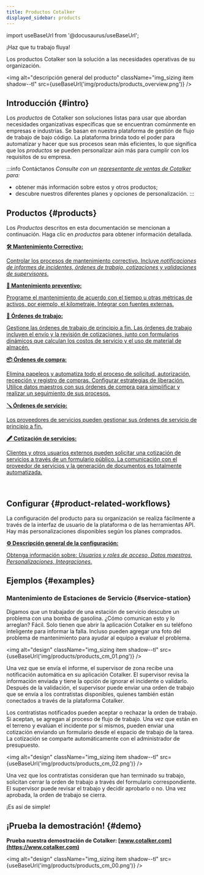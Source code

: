 ```yaml
---
title: Productos Cotalker
displayed_sidebar: products
---
```


import useBaseUrl from '@docusaurus/useBaseUrl';

<span className="align-center text-center hero__title">¡Haz que tu trabajo fluya!</span>

<span className="align-center text-center hero__subtitle">Los productos Cotalker son la solución a las necesidades operativas de su organización.</span>
<br/>

<img alt="descripción general del producto" className="img_sizing item shadow--tl" src={useBaseUrl('img/products/products_overview.png')} />
<br/>

## Introducción {#intro}

Los _productos_ de Cotalker son soluciones listas para usar que abordan necesidades organizativas específicas que se encuentran comúnmente en empresas e industrias. Se basan en nuestra plataforma de gestión de flujo de trabajo de bajo código. La plataforma brinda todo el poder para automatizar y hacer que sus procesos sean más eficientes, lo que significa que los _productos_ se pueden personalizar aún más para cumplir con los requisitos de su empresa.

:::info Contáctanos
_Consulte con un [representante de ventas de Cotalker](/docs/support/commercial) para:_
- obtener más información sobre estos y otros productos;
- descubre nuestros diferentes planes y opciones de personalización.
:::

## Productos {#products}

Los _Productos_ descritos en esta documentación se mencionan a continuación. Haga clic en _productos_ para obtener información detallada.

<div className="container">
<div className="row">

<div className="col col--12 margin-bottom--lg">
<a className="card2 padding--lg cardContainer_qNfC" href="/docs/products/corrective_maintenance/landing/overview">

<span className="hero__subtitle"><b>🛠 Mantenimiento Correctivo:</b></span>

Controlar los procesos de mantenimiento correctivo. Incluye _notificaciones de informes de incidentes_, _órdenes de trabajo_, _cotizaciones_ y _validaciones de supervisores_.

</a>
</div>

<div className="col col--12 margin-bottom--lg">
<a className="card2 padding--lg cardContainer_qNfC" href="/docs/products/preventive_maintenance/pm_overview">

<span className="hero__subtitle"><b>📅 Mantenimiento preventivo:</b></span>

Programe el mantenimiento de acuerdo con el tiempo u otras métricas de activos, por ejemplo, el kilometraje. Integrar con fuentes externas.

</a>
</div>

<div className="col col--12 margin-bottom--lg">
<a className="card2 padding--lg cardContainer_qNfC" href="/docs/products/work_order_product/wo_overview">

<span className="hero__subtitle"><b>🧾 Órdenes de trabajo:</b></span>

Gestione las órdenes de trabajo de principio a fin. Las órdenes de trabajo incluyen el envío y la revisión de cotizaciones, junto con formularios dinámicos que calculan los costos de servicio y el uso de material de almacén.

</a>
</div>

<div className="col col--12 margin-bottom--lg">
<a className="card2 padding--lg cardContainer_qNfC" href="/docs/products/purchase_order_product/po_overview">

<span className="hero__subtitle"><b>📦 Órdenes de compra:</b></span>

Elimina papeleos y automatiza todo el proceso de solicitud, autorización, recepción y registro de compras. Configurar estrategias de liberación. Utilice datos maestros con sus órdenes de compra para simplificar y realizar un seguimiento de sus procesos.

</a>
</div>

<div className="col col--12 margin-bottom--lg">
<a className="card2 padding--lg cardContainer_qNfC" href="/docs/products/service_orders/so_overview">

<span className="hero__subtitle"><b>🪛 Órdenes de servicio:</b></span>

Los proveedores de servicios pueden gestionar sus órdenes de servicio de principio a fin.

</a>
</div>

<div className="col col--12 margin-bottom--lg">
<a className="card2 padding--lg cardContainer_qNfC" href="/docs/products/service_quotations/sq_overview">

<span className="hero__subtitle"><b>🖋 Cotización de servicios:</b></span>

Clientes y otros usuarios externos pueden solicitar una cotización de servicios a través de un formulario público. La comunicación con el proveedor de servicios y la generación de documentos es totalmente automatizada.

</a>
</div>

</div>
</div>
<br/>

## Configurar {#product-related-workflows}
La configuración del producto para su organización se realiza fácilmente a través de la interfaz de usuario de la plataforma o de las herramientas API. Hay más personalizaciones disponibles según los planes comprados.

<div className="contenedor">
<div className="fila">

<div className="col col--12 margen inferior--lg">
<a className="card2 padding--lg cardContainer_qNfC" href="/docs/products/setup/setup_overview">

<span className="hero__subtitle"><b>⚙️ Descripción general de la configuración:</b></span>

Obtenga información sobre: ​​_Usuarios y roles de acceso_, _Datos maestros_, _Personalizaciones_, _Integraciones_.

</a>
</div>

</div>
</div>


## Ejemplos {#examples}
### Mantenimiento de Estaciones de Servicio {#service-station}

Digamos que un trabajador de una estación de servicio descubre un problema con una bomba de gasolina. ¿Cómo comunican esto y lo arreglan? Fácil. Solo tienen que abrir la aplicación Cotalker en su teléfono inteligente para informar la falla. Incluso pueden agregar una foto del problema de mantenimiento para ayudar al equipo a evaluar el problema.

<img alt="design" className="img_sizing item shadow--tl" src={useBaseUrl('img/products/products_cm_01.png')} />
<br/>

Una vez que se envía el informe, el supervisor de zona recibe una notificación automática en su aplicación Cotalker. El supervisor revisa la información enviada y tiene la opción de ignorar el incidente o validarlo. Después de la validación, el supervisor puede enviar una orden de trabajo que se envía a los contratistas disponibles, quienes también están conectados a través de la plataforma Cotalker.

Los contratistas notificados pueden aceptar o rechazar la orden de trabajo. Si aceptan, se agregan al proceso de flujo de trabajo. Una vez que están en el terreno y evalúan el incidente por sí mismos, pueden enviar una cotización enviando un formulario desde el espacio de trabajo de la tarea. La cotización se comparte automáticamente con el administrador de presupuesto.

<img alt="design" className="img_sizing item shadow--tl" src={useBaseUrl('img/products/products_cm_02.png')} />
<br/>

Una vez que los contratistas consideran que han terminado su trabajo, solicitan cerrar la orden de trabajo a través del formulario correspondiente. El supervisor puede revisar el trabajo y decidir aprobarlo o no. Una vez aprobada, la orden de trabajo se cierra.

¡Es así de simple!


## ¡Prueba la demostración! {#demo}

**Prueba nuestra demostración de Cotalker: [www.cotalker.com](https://www.cotalker.com)**

<img alt="design" className="img_sizing item shadow--tl" src={useBaseUrl('img/products/products_cm_00.png')} />
<br/>